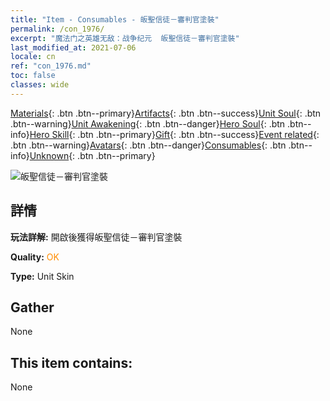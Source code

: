 ```yaml
---
title: "Item - Consumables - 皈聖信徒－審判官塗裝"
permalink: /con_1976/
excerpt: "魔法门之英雄无敌：战争纪元  皈聖信徒－審判官塗裝"
last_modified_at: 2021-07-06
locale: cn
ref: "con_1976.md"
toc: false
classes: wide
---
```

 [Materials](/ItemsCN/){: .btn .btn--primary}[Artifacts](/ItemsCN/Artifacts/){: .btn .btn--success}[Unit Soul](/ItemsCN/UnitSoul/){: .btn .btn--warning}[Unit Awakening](/ItemsCN/UnitAwakening/){: .btn .btn--danger}[Hero Soul](/ItemsCN/HeroSoul/){: .btn .btn--info}[Hero Skill](/ItemsCN/HeroSkill/){: .btn .btn--primary}[Gift](/ItemsCN/Gift/){: .btn .btn--success}[Event related](/ItemsCN/Events/){: .btn .btn--warning}[Avatars](/ItemsCN/Avatars/){: .btn .btn--danger}[Consumables](/ItemsCN/Consumables/){: .btn .btn--info}[Unknown](/ItemsCN/Unknown/){: .btn .btn--primary}

 ![皈聖信徒－審判官塗裝](/images/u/ti_shenpanguanpifu2.jpg)

## 詳情
 **玩法詳解:** 開啟後獲得皈聖信徒－審判官塗裝

 **Quality:** <span style="color: #FF8C00">OK</span>

 **Type:** Unit Skin

## Gather

  None

## This item contains:

  None

